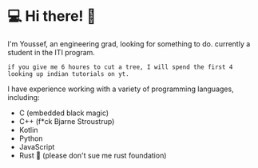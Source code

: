 # 💻 Hi there! 👋

I'm Youssef, an engineering grad, looking for something to do.
currently a student in the ITI program.

```
if you give me 6 houres to cut a tree, I will spend the first 4 looking up indian tutorials on yt.
```

I have experience working with a variety of programming languages, including:

- C (embedded black magic)
- C++ (f*ck Bjarne Stroustrup)
- Kotlin 
- Python
- JavaScript
- Rust 🦀 (please don't sue me rust foundation)


<!---
maxmaster55/maxmaster55 is a ✨ special ✨ repository because its `README.md` (this file) appears on your GitHub profile.
You can click the Preview link to take a look at your changes.
--->
